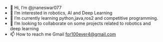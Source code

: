 - 👋 Hi, I’m @jnaneswar077
- 👀 I’m interested in robotics, AI and Deep Learning
- 🌱 I’m currently learning python,java,ros2 and competitive programming. 
- 💞️ I’m looking to collaborate on some projects related to robotics and deep learning 
- 📫 How to reach me 
Gmail for100ever4@gmail.com

<!---
jnaneswar077/jnaneswar077 is a ✨ special ✨ repository because its `README.md` (this file) appears on your GitHub profile.
You can click the Preview link to take a look at your changes.
--->
